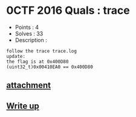 # 0CTF 2016 Quals : trace

- Points : 4
- Solves : 33
- Description :
```
follow the trace trace.log
update:
the flag is at 0x400D80
(uint32_t)0x00410EA0 == 0x400D80
```

## [attachment](trace.7z)

## [Write up](writeup.md)
